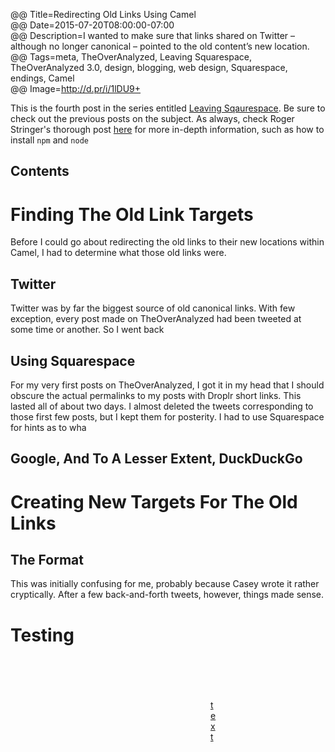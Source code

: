 @@ Title=Redirecting Old Links Using Camel  
@@ Date=2015-07-20T08:00:00-07:00  
@@ Description=I wanted to make sure that links shared on Twitter – although no longer canonical – pointed to the old content’s new location.  
@@ Tags=meta, TheOverAnalyzed, Leaving Squarespace, TheOverAnalyzed 3.0, design, blogging, web design, Squarespace, endings, Camel  
@@ Image=http://d.pr/i/1lDU9+  

<div class="topstory">This is the fourth post in the series entitled <a href="http://www.theoveranalyzed.net/tags/Leaving%20Squarespace">Leaving Sqaurespace</a>. Be sure to check out the previous posts on the subject. As always, check Roger Stringer's thorough post <a href="http://www.sitepoint.com/deploying-camel-js-blog-heroku/">here</a> for more in-depth information, such as how to install <code>npm</code> and <code>node</code></div>

<h2>Contents</h2>

# Finding The Old Link Targets

Before I could go about redirecting the old links to their new locations within Camel, I had to determine what those old links were. 

## Twitter

Twitter was by far the biggest source of old canonical links. With few exception, every post made on TheOverAnalyzed had been tweeted at some time or another. So I went back 

## Using Squarespace

For my very first posts on TheOverAnalyzed, I got it in my head that I should obscure the actual permalinks to my posts with Droplr short links. This lasted all of about two days. I almost deleted the tweets corresponding to those first few posts, but I kept them for posterity. I had to use Squarespace for hints as to wha

## Google, And To A Lesser Extent, DuckDuckGo

# Creating New Targets For The Old Links

## The Format

This was initially confusing for me, probably because Casey wrote it rather cryptically. After a few back-and-forth tweets, however, things made sense.

# Testing




<figure>
<figure class="iphone">
<figure class="applewatch">
<figure class="wide">
<figure class="figleft">
<figure class="fright">
<figure class="twoleft">
<figure class="tworight">
	<a class="nohover" href="contentlink">
		<img src="imagelink" alt="text" />
	</a>
	<figcaption><a href="">text</a></figcaption>
</figure>

